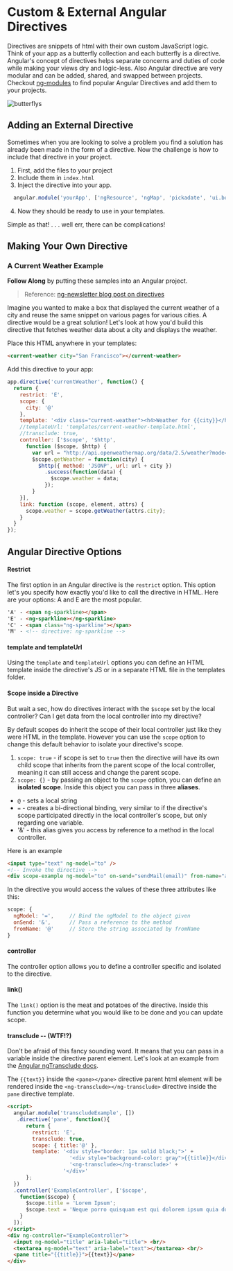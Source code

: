 # Custom & External Angular Directives

Directives are snippets of html with their own custom JavaScript logic. Think of your app as a butterfly collection and each butterfly is a directive. Angular's concept of directives helps separate concerns and duties of code while making your views dry and logic-less. Also Angular directive are very modular and can be added, shared, and swapped between projects. Checkout [ng-modules](http://ngmodules.org/) to find popular Angular Directives and add them to your projects.

![butterflys](/images/butterfly.jpg)

## Adding an External Directive

Sometimes when you are looking to solve a problem you find a solution has already been made in the form of a directive. Now the challenge is how to include that directive in your project.

1. First, add the files to your project
2. Include them in `index.html`
3. Inject the directive into your app.
  ```js
    angular.module('yourApp', ['ngResource', 'ngMap', 'pickadate', 'ui.bootstrap'])
  ```
4. Now they should be ready to use in your templates.

Simple as that! . . . well err, there can be complications!

## Making Your Own Directive

### A Current Weather Example

**Follow Along** by putting these samples into an Angular project.

> Reference: [ng-newsletter blog post on directives](http://www.ng-newsletter.com/posts/directives.html)

Imagine you wanted to make a box that displayed the current weather of a city and reuse the same snippet on various pages for various cities. A directive would be a great solution! Let's look at how you'd build this directive that fetches weather data about a city and displays the weather.

Place this HTML anywhere in your templates:
```html
<current-weather city="San Francisco"></current-weather>
```

Add this directive to your app:
```js
app.directive('currentWeather', function() {
  return {
    restrict: 'E',
    scope: {
      city: '@'
    },
    template: '<div class="current-weather"><h4>Weather for {{city}}</h4>{{weather.main.temp}}</div>',
    //templateUrl: 'templates/current-weather-template.html',
    //transclude: true,
    controller: ['$scope', '$http',
      function ($scope, $http) {
        var url = "http://api.openweathermap.org/data/2.5/weather?mode=json&cnt=7&units=imperial&callback=JSON_CALLBACK&q="
        $scope.getWeather = function(city) {
          $http({ method: 'JSONP', url: url + city })
            .success(function(data) {
              $scope.weather = data;
            });
        }
    }],
    link: function (scope, element, attrs) {
      scope.weather = scope.getWeather(attrs.city);
    }
  }
});
```

## Angular Directive Options

#### Restrict

The first option in an Angular directive is the `restrict` option. This option let's you specify how exactly you'd like to call the directive in HTML. Here are your options: A and E are the most popular.

```html
'A' - <span ng-sparkline></span>
'E' - <ng-sparkline></ng-sparkline>
'C' - <span class="ng-sparkline"></span>
'M' - <!-- directive: ng-sparkline -->
```

#### template and templateUrl

Using the `template` and `templateUrl` options you can define an HTML template inside the directive's JS or in a separate HTML file in the templates folder.

#### Scope inside a Directive

But wait a sec, how do directives interact with the `$scope` set by the local controller? Can I get data from the local controller into my directive?

By default scopes do inherit the scope of their local controller just like they were HTML in the template. However you can use the `scope` option to change this default behavior to isolate your directive's scope.

1. `scope: true` - if scope is set to `true` then the directive will have its own child scope that inherits from the parent scope of the local controller, meaning it can still access and change the parent scope.
2. `scope: {}` - by passing an object to the `scope` option, you can define an **isolated scope**. Inside this object you can pass in three **aliases**.
  * `@` - sets a local string
  * `=` - creates a bi-directional binding, very similar to if the directive's scope participated directly in the local controller's scope, but only regarding one variable.
  * '&' - this alias gives you access by reference to a method in the local controller.

Here is an example

```html
<input type="text" ng-model="to" />
<!-- Invoke the directive -->
<div scope-example ng-model="to" on-send="sendMail(email)" from-name="ari@fullstack.io" />
```

In the directive you would access the values of these three attributes like this:
```js
scope: {
  ngModel: '=',     // Bind the ngModel to the object given
  onSend: '&',      // Pass a reference to the method
  fromName: '@'     // Store the string associated by fromName
}
```

#### controller

The controller option allows you to define a controller specific and isolated to the directive.

#### link()

The `link()` option is the meat and potatoes of the directive. Inside this function you determine what you would like to be done and you can update scope.

#### transclude -- (WTF!?)

Don't be afraid of this fancy sounding word. It means that you can pass in a variable inside the directive parent element. Let's look at an example from the [Angular ngTransclude docs](https://docs.angularjs.org/api/ng/directive/ngTransclude).

The `{{text}}` inside the `<pane></pane>` directive parent html element will be rendered inside the `<ng-transclude></ng-transclude>` directive inside the `pane` directive template.

```html
<script>
  angular.module('transcludeExample', [])
   .directive('pane', function(){
      return {
        restrict: 'E',
        transclude: true,
        scope: { title:'@' },
        template: '<div style="border: 1px solid black;">' +
                    '<div style="background-color: gray">{{title}}</div>' +
                    '<ng-transclude></ng-transclude>' +
                  '</div>'
      };
  })
  .controller('ExampleController', ['$scope',
    function($scope) {
      $scope.title = 'Lorem Ipsum';
      $scope.text = 'Neque porro quisquam est qui dolorem ipsum quia dolor...';
    }
  ]);
</script>
<div ng-controller="ExampleController">
  <input ng-model="title" aria-label="title"> <br/>
  <textarea ng-model="text" aria-label="text"></textarea> <br/>
  <pane title="{{title}}">{{text}}</pane>
</div>
```
